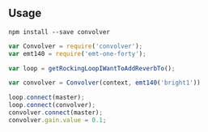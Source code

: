 ## Usage

`npm install --save convolver`

```javascript
var Convolver = require('convolver');
var emt140 = require('emt-one-forty');

var loop = getRockingLoopIWantToAddReverbTo();

var convolver = Convolver(context, emt140('bright1'))

loop.connect(master);
loop.connect(convolver);
convolver.connect(master);
convolver.gain.value = 0.1;
```
